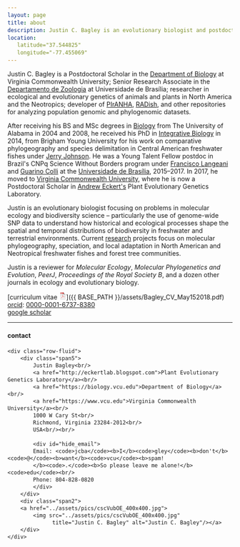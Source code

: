```yaml
---
layout: page
title: about
description: Justin C. Bagley is an evolutionary biologist and postdoctoral researcher at Virginia Commonwealth University interested in using and developing genetics-driven approaches (among others) and computational tools (bioinformatics scripts/pipelines) to understand processes shaping the diversity, distributions, and adaptive evolution of species through space and time. 
location:
   latitude="37.544825"
   longitude="-77.455069"
---
```


Justin C. Bagley is a Postdoctoral Scholar in the [Department of Biology](https://biology.vcu.edu)
at Virginia Commonwealth University; Senior Research Associate in the [Departamento de Zoologia](https://zoo.unb.br) 
at Universidade de Brasília; researcher in ecological and evolutionary genetics of animals
and plants in North America and the Neotropics; developer of [PIrANHA](https://github.com/justincbagley/PIrANHA), 
[RADish](https://github.com/justincbagley/RADish), and other repositories for analyzing population genomic
and phylogenomic datasets.

After receiving his BS and MSc degrees in [Biology](https://bsc.ua.edu) from The University of 
Alabama in 2004 and 2008, he received his PhD in [Integrative Biology](http://biology.byu.edu) 
in 2014, from Brigham Young University for his work on comparative phylogeography 
and species delimitation in Central American freshwater fishes under [Jerry Johnson](https://lifesciences.byu.edu/Directories/FacultyStaff/ctl/FacultyProfile/mid/5712/NetID/jbj59).
He was a Young Talent Fellow postdoc in Brazil's CNPq Science Without Borders program under 
[Francisco Langeani]() and [Guarino Colli](https://www.researchgate.net/profile/Guarino_Colli) 
at the [Universidade de Brasília](https://unb.br), 2015&ndash;2017. In 2017, he moved to 
[Virginia Commonwealth University](https://www.vcu.edu), where he is now a Postdoctoral Scholar 
in [Andrew Eckert's](LINK) Plant Evolutionary Genetics Laboratory.

Justin is an evolutionary biologist focusing on problems in molecular ecology and biodiversity 
science &ndash; particularly the use of genome-wide SNP data to understand how historical and 
ecological processes shape the spatial and temporal distributions of biodiversity in freshwater 
and terrestrial environments. Current [research](../pages/research.html) projects focus on molecular 
phylogeography, speciation, and local adaptation in North American and Neotropical freshwater fishes 
and forest tree communities. 

Justin is a reviewer for _Molecular Ecology_, _Molecular Phylogenetics and Evolution_, _PeerJ_, 
_Proceedings of the Royal Society B_, and a dozen other journals in ecology and evolutionary biology.

[curriculum vitae ![CV as pdf](icons16/pdf-icon.png)]({{ BASE_PATH }}/assets/Bagley_CV_May152018.pdf)<br/>
[orcid](https://orcid.org): [0000-0001-6737-8380](https://orcid.org/0000-0001-6737-8380)<br/>
[google scholar](https://scholar.google.com/citations?user=H9FM85AAAAAJ&hl=en&oi=ao)<br/>

---

<div class="container">
<h4><a name="contact"></a>contact</h4>

    <div class="row-fluid">
        <div class="span5">
            Justin Bagley<br/>
            <a href="http://eckertlab.blogspot.com">Plant Evolutionary Genetics Laboratory</a><br/>
            <a href="https://biology.vcu.edu">Department of Biology</a><br/>
            <a href="https://www.vcu.edu">Virginia Commonwealth University</a><br/>
            1000 W Cary St<br/>
            Richmond, Virginia 23284-2012<br/>
            USA<br/><br/>

            <div id="hide_email">
            Email: <code>jcba</code><b>I</b><code>gley</code><b>don't</b><code>@</code><b>want</b><code>vcu</code><b>spam!
            </b><code>.</code><b>So please leave me alone!</b><code>edu</code><br/>
            Phone: 804-828-0820
            </div>
        </div>
        <div class="span2">
        <a href="../assets/pics/cscVubOE_400x400.jpg">
            <img src="../assets/pics/cscVubOE_400x400.jpg"
                  title="Justin C. Bagley" alt="Justin C. Bagley"/></a>
        </div>
    </div>
</div>

